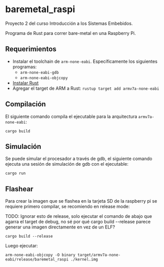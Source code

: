 # baremetal_raspi

Proyecto 2 del curso Introducción a los Sistemas Embebidos.

Programa de Rust para correr bare-metal en una Raspberry Pi.

## Requerimientos

- Instalar el toolchain de `arm-none-eabi`. Específicamente los siguientes
programas:
  - `arm-none-eabi-gdb`
  - `arm-none-eabi-objcopy`
- [Instalar Rust](https://www.rust-lang.org/tools/install)
- Agregar el target de ARM a Rust: `rustup target add armv7a-none-eabi`

## Compilación

El siguiente comando compila el ejecutable para la arquitectura `armv7a-none-eabi`:

```
cargo build
```

## Simulación

Se puede simular el procesador a través de gdb, el siguiente comando ejecuta
una sesión de simulación de gdb con el ejecutable:

```
cargo run
```

## Flashear

Para crear la imagen que se flashea en la tarjeta SD de la raspberry pi se requiere primero compilar, se recomiendo en release mode:

TODO: Ignorar esto de release, solo ejecutar el comando de abajo que agarra el
target de debug, no sé por qué cargo build --release parece generar una imagen
directamente en vez de un ELF?
```
cargo build --release
```

Luego ejecutar:

```
arm-none-eabi-objcopy -O binary target/armv7a-none-eabi/release/baremetal_raspi ./kernel.img
```
